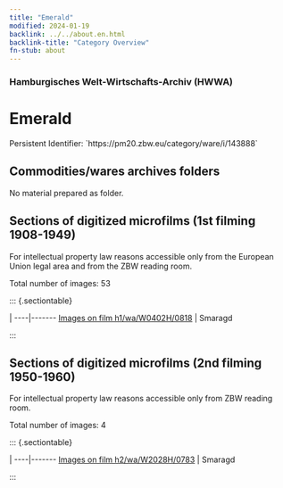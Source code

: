 ```yaml
---
title: "Emerald"
modified: 2024-01-19
backlink: ../../about.en.html
backlink-title: "Category Overview"
fn-stub: about
---
```


### Hamburgisches Welt-Wirtschafts-Archiv (HWWA)

# Emerald

<div class="hint">Persistent Identifier: `https://pm20.zbw.eu/category/ware/i/143888`</div>







## Commodities/wares archives folders





No material prepared as folder.



<a id="filmsections" />

## Sections of digitized microfilms (1st filming 1908-1949)

<p>For intellectual property law reasons accessible only from the European Union legal area and from the ZBW reading room.</p>



<p>Total number of images: 53</p>




::: {.sectiontable}

 | 
----|-------
<a class="btn" href="https://pm20.zbw.eu/film/h1/wa/W0402H/0818" rel="nofollow">Images on film h1/wa/W0402H/0818</a> | Smaragd


:::




## Sections of digitized microfilms (2nd filming 1950-1960)

<p>For intellectual property law reasons accessible only from ZBW reading room.</p>



<p>Total number of images: 4</p>




::: {.sectiontable}

 | 
----|-------
<a class="btn" href="https://pm20.zbw.eu/film/h2/wa/W2028H/0783" rel="nofollow">Images on film h2/wa/W2028H/0783</a> | Smaragd


:::

















